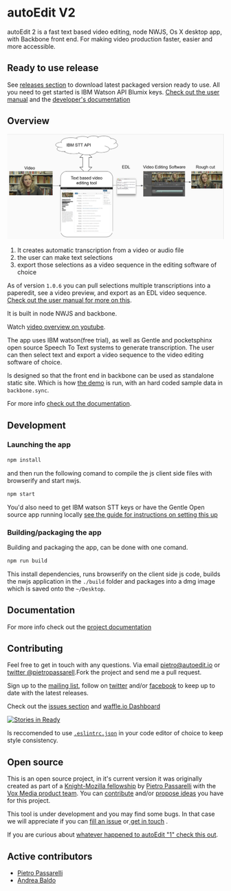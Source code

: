 # autoEdit V2

autoEdit 2 is a fast text based video editing, node NWJS, Os X desktop app, with Backbone front end. For making video production faster, easier and more accessible.

## Ready to use release 

See [releases section](https://github.com/OpenNewsLabs/autoEdit_2/releases) to download latest packaged version ready to use. 
All you need to get started is IBM Watson API Blumix keys. [Check out the user manual](hhttps://pietropassarelli.gitbooks.io/autoedit2-user-manual/content/) and the [developer's documentation](https://pietropassarelli.gitbooks.io/autoedit-2-r-d-documentation-for-developers/content/)


## Overview

![Overview diagram ](/docs/img/tutorial/0_diagram.png)

1. It creates automatic transcription from a video or audio file
2. the user can make text selections 
3. export those selections as a video sequence in the editing software of choice

As of version `1.0.6` you can pull selections multiple transcriptions into a paperedit, see a video preview, and export as an EDL video sequence. [Check out the user manual for more on this](https://pietropassarelli.gitbooks.io/autoedit2-user-manual/content/paperediting.html).

It is built in node NWJS and backbone. 

<!-- ![Transcription ](/docs/img/gif/3_transcription.gif) -->

Watch [video overview on youtube](http://www.youtube.com/watch?v=4z143-nJlzs).

The app uses IBM watson(free trial), as well as Gentle and pocketsphinx open source Speech To Text systems to generate transcription.
The user can then select text and export a video sequence to the video editing software of choice.

Is designed so that the front end in backbone can be used as standalone static site. Which is how 
[the demo](https://opennewslabs.github.io/autoEdit_2/public/demo/frontEnd/index.html) is run, with an hard coded sample data in `backbone.sync`.

For more info [check out the documentation](https://pietropassarelli.gitbooks.io/autoedit-2-r-d-documentation-for-developers/content).

## Development

### Launching the app

```bash
npm install
``` 

and then run the following comand to compile the js client side files with browserify and start nwjs. 

```bash
npm start
```

You'd also need to get IBM watson STT keys or have the Gentle Open source app running locally [see the guide for instructions on setting this up ](https://pietropassarelli.gitbooks.io/autoedit2-user-manual/content/chapter1.html)

### Building/packaging the app

Building and packaging the app, can be done with one comand. 


```bash
npm run build
```

This install dependencies, runs browserify on the client side js code, builds the nwjs application in the `./build` folder and packages into a dmg image which is saved onto the `~/Desktop`. 



## Documentation 

For more info check out the [project documentation](https://pietropassarelli.gitbooks.io/autoedit-2-r-d-documentation-for-developers/content/)


## Contributing
Feel free to get in touch with any questions. Via email <pietro@autoedit.io> or [twitter @pietropassarell](https://twitter.com/pietropassarell).Fork the project and send me a pull request.

Sign up to the [mailing list](http://eepurl.com/cMzwSX), follow on [twitter](http://twitter.com/autoEdit2) and/or [facebook](https://www.facebook.com/autoEdit.io/) to keep up to date with the latest releases. 

Check out the [issues section](https://github.com/OpenNewsLabs/autoEdit_2/issues) and [waffle.io Dashboard](https://waffle.io/OpenNewsLabs/autoEdit_2)

[![Stories in Ready](https://badge.waffle.io/OpenNewsLabs/autoEdit_2.png?label=ready&title=Ready)](https://waffle.io/OpenNewsLabs/autoEdit_2)

Is reccomended to use [`.eslintrc.json`](./.eslintrc.json) in your code editor of choice to keep style consistency.

## Open source 

This is an open source project, in it's current version it was originally created as part of a [Knight-Mozilla fellowship](https://opennews.org/what/fellowships/) by [Pietro Passarelli](http://pietropassarelli.com) with the [Vox Media product team](http://product.voxmedia.com). You can [contribute](https://github.com/OpenNewsLabs/autoEdit_2) and/or <a href="mailto:{{site.email}}?Subject=autoEdit%202%20question">propose ideas</a> you have for this project.

This tool is under development and you may find some bugs. In that case we will appreciate if you can [fill an issue](https://github.com/OpenNewsLabs/autoEdit_2/issues) or<a href="mailto:{{site.email}}?Subject=autoEdit%20bug"> get in touch</a> .

If you are curious about [whatever happened to autoEdit "1" check this out](http://pietropassarelli.com/autoEdit.html).

<!-- 
## Contributors

List of contributors that have helped shaped this version of autoEdit by contributing and/or advising on this or previous versions of autoEdit, in no particular order.

- [Pietro Passarelli](http://github.com/pietrop)
- [Andrea Baldo](https://twitter.com/and_baldo)
- [Dan Zajdband](https://twitter.com/impronunciable)
- [Rosario Rascuna](https://twitter.com/_sarhus)
- [Daniele Bottillo](https://twitter.com/dbottillo)
- [Sanette Tanaka](https://twitter.com/ssktanaka)
- [Ryan Mark](https://twitter.com/ryanmark)
- [Katie O'Dowd]()
- [Lauren Rabaino](https://twitter.com/laurenrabaino) -->


## Active contributors 

- [Pietro Passarelli](http://github.com/pietrop)
- [Andrea Baldo](https://twitter.com/and_baldo)
